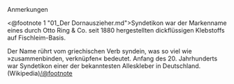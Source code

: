 <div class="anmerkungen">Anmerkungen</div>

<@footnote 1 "01_Der Dornauszieher.md">Syndetikon  war der Markenname eines durch Otto Ring &amp; Co. seit 1880 hergestellten dickflüssigen Klebstoffs auf Fischleim-Basis.

Der Name rührt vom griechischen Verb syndein, was so viel wie »zusammenbinden, verknüpfen« bedeutet. Anfang des 20. Jahrhunderts war Syndetikon einer der bekanntesten Alleskleber in Deutschland. (Wikipedia)</@footnote>
